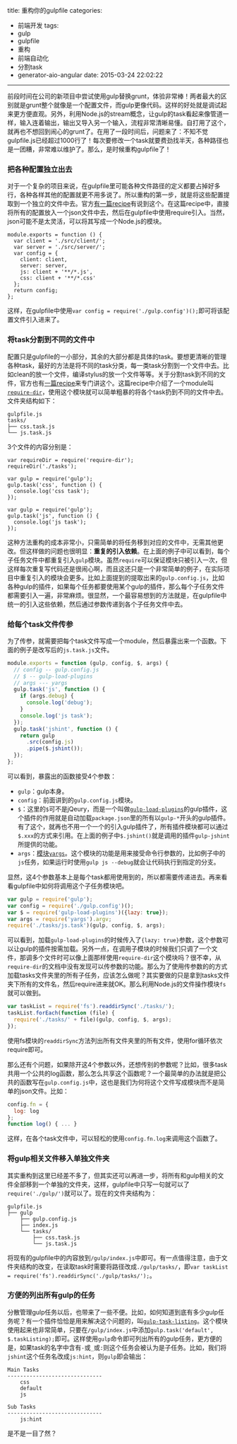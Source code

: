 title: 重构你的gulpfile
categories:
  - 前端开发
tags:
  - gulp
  - gulpfile
  - 重构
  - 前端自动化
  - 分割task
  - generator-aio-angular
date: 2015-03-24 22:02:22
---

前段时间在公司的新项目中尝试使用gulp替换grunt，体验非常棒！两者最大的区别就是grunt整个就像是一个配置文件，而gulp更像代码。这样的好处就是调试起来更方便直观。另外，利用Node.js的stream概念，让gulp的task看起来像管道一样，输入连着输出，输出又导入另一个输入，流程非常清晰易懂。自打用了这个，就再也不想回到闹心的grunt了。在用了一段时间后，问题来了：不知不觉gulpfile.js已经超过1000行了！每次要修改一个task就要费劲找半天，各种路径也是一团糟，非常难以维护了。那么，是时候重构gulpfile了！

<!--more-->

### 把各种配置独立出去

对于一个复杂的项目来说，在gulpfile里可能各种文件路径的定义都要占掉好多行，各种各样其他的配置就更不用多说了。所以重构的第一步，就是将这些配置提取到一个独立的文件中去。官方[有一篇recipe](https://github.com/gulpjs/gulp/blob/master/docs/recipes/using-external-config-file.md)有说到这个。在这篇recipe中，直接将所有的配置放入一个json文件中去，然后在gulpfile中使用require引入。当然，json可能不是太灵活，可以将其写成一个Node.js的模块。

``` javascirpt gulp.config.js
module.exports = function () {
  var client = './src/client/';
  var server = './src/server/';
  var config = {
    client: client,
    server: server,
    js: client + '**/*.js',
    css: client + '**/*.css'
  };
  return config;
};
```

这样，在gulpfile中使用`var config = require('./gulp.config')();`即可将该配置文件引入进来了。

### 将task分割到不同的文件中

配置只是gulpfile的一小部分，其余的大部分都是具体的task。要想更清晰的管理各种task，最好的方法是将不同的task分类，每一类task分割到一个文件中去。比如clean的放一个文件，编译stylus的放一个文件等等。关于分割task到不同的文件，官方也有[一篇recipe](https://github.com/gulpjs/gulp/blob/master/docs/recipes/split-tasks-across-multiple-files.md)来专门讲这个。这篇recipe中介绍了一个module叫[`require-dir`](https://github.com/aseemk/requireDir)，使用这个模块就可以简单粗暴的将各个task扔到不同的文件中去。文件夹结构如下：

```
gulpfile.js
tasks/
├── css.task.js
└── js.task.js 
```

3个文件的内容分别是：

``` javascirpt gulpfile.js
var requireDir = require('require-dir');
requireDir('./tasks');
```

``` javascirpt css.task.js
var gulp = require('gulp');
gulp.task('css', function () {
  console.log('css task');
});
```

``` javascirpt js.task.js
var gulp = require('gulp');
gulp.task('js', function () {
  console.log('js task');
});
```

这种方法重构的成本非常小，只需简单的将任务移到对应的文件中，无需其他更改。但这样做的问题也很明显：**重复的引入依赖**。在上面的例子中可以看到，每个子任务文件中都重复引入`gulp`模块。虽然`require`可以保证模块只被引入一次，但这样每次重复写代码还是很闹心啊，而且这还只是一个非常简单的例子，在实际项目中重复引入的模块会更多。比如上面提到的提取出来的`gulp.config.js`，比如各种gulp的插件，如果每个任务都要使用某个gulp的插件，那么每个子任务文件都需要引入一遍，非常麻烦。很显然，一个最容易想到的方法就是，在gulpfile中统一的引入这些依赖，然后通过参数传递到各个子任务文件中去。

### 给每个task文件传参

为了传参，就需要把每个task文件写成一个module，然后暴露出来一个函数。下面的例子是改写后的`js.task.js`文件。

``` javascript js.task.js(update)
module.exports = function (gulp, config, $, args) {
  // config -- gulp.config.js
  // $ -- gulp-load-plugins
  // args --- yargs
  gulp.task('js', function () {
    if (args.debug) {
      console.log('debug');
    }
    console.log('js task');
  });
  gulp.task('jshint', function () {
    return gulp
      .src(config.js)
      .pipe($.jshint());
  });
};
```

可以看到，暴露出的函数接受4个参数：
* `gulp`：gulp本身。
* `config`：前面讲到的`gulp.config.js`模块。
* `$`：这里的`$`可不是jQeury，而是一个叫做[`gulp-load-plugins`](https://github.com/jackfranklin/gulp-load-plugins)的gulp插件，这个插件的作用就是自动加载`package.json`里的所有以`gulp-*`开头的gulp插件。有了这个，就再也不用一个一个的引入gulp插件了，所有插件模块都可以通过`$.xxx`的方式来引用。在上面的例子中`$.jshint()`就是调用的插件`gulp-jshint`所提供的功能。
* `args`：[模块`yargs`](https://github.com/bcoe/yargs)。这个模块的功能是用来接受命令行参数的，比如例子中的`js`任务，如果运行时使用`gulp js --debug`就会让代码执行到指定的分支。

显然，这4个参数基本上是每个task都用使用到的，所以都需要传递进去。再来看看gulpfile中如何将调用这个子任务模块吧。

``` javascript gulpfile.js(update)
var gulp = require('gulp');
var config = require('./gulp.config')();
var $ = require('gulp-load-plugins')({lazy: true});
var args = require('yargs').argv;
require('./tasks/js.task')(gulp, config, $, args);
```

可以看到，加载`gulp-load-plugins`的时候传入了`{lazy: true}`参数，这个参数可以让gulp的插件按需加载。另外一点，在调用子模块的时候我们只调了一个文件，那调多个文件时可以像上面那样使用`require-dir`这个模块吗？很不幸，从`require-dir`的文档中没有发现可以传参数的功能。那么为了使用传参数的的方式加载tasks文件夹里的所有子任务，应该怎么做呢？其实要做的只是拿到tasks文件夹下所有的文件名，然后require进来就OK。那么利用Node.js的文件操作模块`fs`就可以做到。

``` javascript
var taskList = require('fs').readdirSync('./tasks/');
taskList.forEach(function (file) {
  require('./tasks/' + file)(gulp, config, $, args);
});
```

使用fs模块的`readdirSync`方法列出所有文件夹里的所有文件，使用for循环依次require即可。

那么还有个问题，如果除开这4个参数以外，还想传别的参数呢？比如，很多task共用一个公共的log函数，那么怎么共享这个函数呢？一个最简单的办法就是把公共的函数写在`gulp.config.js`中，这也是我们为何将这个文件写成模块而不是简单的json文件。比如：

``` javascript
config.fn = {
  log: log
};
function log() { ... }
```

这样，在各个task文件中，可以轻松的使用`config.fn.log`来调用这个函数了。

### 将gulp相关文件移入单独文件夹

其实重构到这里已经差不多了，但其实还可以再进一步，将所有和gulp相关的文件全部移到一个单独的文件夹，这样，gulpfile中只写一句就可以了`require('./gulp/')`就可以了。现在的文件夹结构为：

```
gulpfile.js
├── gulp
    ├── gulp.config.js
    ├── index.js
    └── tasks/
        ├── css.task.js
        └── js.task.js
```

将现有的gulpfile中的内容放到`/gulp/index.js`中即可。有一点值得注意，由于文件夹结构的改变，在读取task时需要将路径改成`./gulp/tasks/`，即`var taskList = require('fs').readdirSync('./gulp/tasks/');`。

### 方便的列出所有gulp的任务

分散管理gulp任务以后，也带来了一些不便。比如，如何知道到底有多少gulp任务呢？有一个插件恰恰是用来解决这个问题的，叫[`gulp-task-listing`](https://github.com/OverZealous/gulp-task-listing)。这个模块使用起来也非常简单，只要在`/gulp/index.js`中添加`gulp.task('default', $.taskListing);`即可。这样使用`gulp`命令即可列出所有的gulp任务，更方便的是，如果task的名字中含有`-`或`_`或`:`则这个任务会被认为是子任务。比如，我们将`jshint`这个任务名改成`js:hint`，则`gulp`即会输出：

```
Main Tasks
------------------------------
    css
    default
    js

Sub Tasks
------------------------------
    js:hint
```

是不是一目了然？
